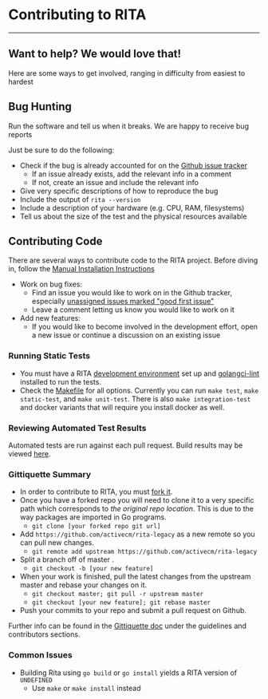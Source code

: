 # Contributing to RITA
---
## Want to help? We would love that!
Here are some ways to get involved, ranging in
difficulty from easiest to hardest

## Bug Hunting
Run the software and tell us when it breaks. We are happy to receive bug
reports

Just be sure to do the following:
* Check if the bug is already accounted for on the
[Github issue tracker](https://github.com/activecm/rita-legacy/issues)
  * If an issue already exists, add the relevant info in a comment
  * If not, create an issue and include the relevant info
* Give very specific descriptions of how to reproduce the bug
* Include the output of `rita --version`
* Include a description of your hardware (e.g. CPU, RAM, filesystems)
* Tell us about the size of the test and the physical resources available

## Contributing Code
There are several ways to contribute code to the RITA project.
Before diving in, follow the [Manual Installation Instructions](docs/Manual%20Installation.md)

* Work on bug fixes:
  * Find an issue you would like to work on in the Github tracker, especially [unassigned issues marked "good first issue"](https://github.com/activecm/rita-legacy/issues?q=is%3Aissue+is%3Aopen+label%3A%22good+first+issue%22+no%3Aassignee)
  * Leave a comment letting us know you would like to work on it
* Add new features:
  * If you would like to become involved in the development effort, open a new issue or continue a discussion on an existing issue

### Running Static Tests
* You must have a RITA [development environment](https://github.com/activecm/rita-legacy/blob/master/docs/Manual%20Installation.md#installing-golang) set up and [golangci-lint](https://github.com/golangci/golangci-lint#install) installed to run the tests.
* Check the [Makefile](https://github.com/activecm/rita-legacy/blob/master/Makefile) for all options. Currently you can run `make test`, `make static-test`, and `make unit-test`. There is also `make integration-test` and docker variants that will require you install docker as well.

### Reviewing Automated Test Results
Automated tests are run against each pull request. Build results may be viewed [here](https://github.com/activecm/rita-legacy/actions).

### Gittiquette Summary
* In order to contribute to RITA, you must [fork it](https://github.com/activecm/rita-legacy/fork).
* Once you have a forked repo you will need to clone it to a very specific path which corresponds to _the original repo location_. This is due to the way packages are imported in Go programs.
  * `git clone [your forked repo git url]`
* Add `https://github.com/activecm/rita-legacy` as a new remote so you can pull new changes.
  * `git remote add upstream https://github.com/activecm/rita-legacy`
* Split a branch off of master .
  * `git checkout -b [your new feature]`
* When your work is finished, pull the latest changes from the upstream master and rebase your changes on it.
  * `git checkout master; git pull -r upstream master`
  * `git checkout [your new feature]; git rebase master`
* Push your commits to your repo and submit a pull request on Github.

Further info can be found in the [Gittiquette doc](docs/RITA%20Gittiquette.md) under the guidelines and contributors sections.

### Common Issues
* Building Rita using `go build` or `go install` yields a RITA version of `UNDEFINED`
  * Use `make` or `make install` instead
